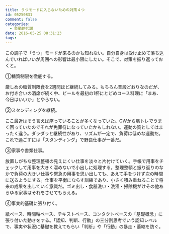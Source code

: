 ```yaml
---
title: うつモードに入らないための対策４つ
id: 05250831
comment: false
categories:
  - 能動的代謝
date: 2016-05-25 08:31:23
tags:
---
```


この調子で「うつ」モードが来るのかも知れない。自分自身は受け止めて落ち込んでいればいいが周囲への影響は最小限にしたい。そこで、対策を振り返っておくと。

<!--more-->

①糖質制限を徹底する。

厳しめの糖質制限食を2週間ほど継続してみる。もちろん普段どおりなのだが、お付き合いの酒席が続く中、ビールを最初の1杯にとどめコース料理に「まあ、今日はいいか」とやらない。

②スタンディングを継続。

ここ最近はそう言えば座っていることが多くなっていた。GWから筋トレでうまく回っていたのでそれが免罪符になっていたかもしれない。運動の質としてはまったく違う。ダラダラと継続性があり、リズムが一定で、負荷は低めな運動だ。これで過ごすには「スタンディング」で野良仕事が一番だ。

③家事や書類仕事。

放置しがちな整理整頓の見えにくい仕事を淡々と片付けていく。手帳で用事をチェックして用事を大きく溜めないで小出しに処理する。整理整頓と振り返りのなかで負荷の大きい仕事や緊急の用事を思い出しても、あえて手をつけず次の時間に送るようにする。仕事を平衡にならす訓練であり、小さく積み重ねることで将来の成果を出していく意識だ。ゴミ出し・食器洗い・洗濯・掃除機がけその他あらゆる家事はそれをさせてもらえる。

④事実的基礎に張り付く。

紙ベース、時間軸ベース、テキストベース、コンタクトベースの「基礎概念」に張り付いた動きをする。「認知、判断、行動」の三分割思考でいう認知レベルで、事実や状況に基礎を教えてもらい「判断」や「行動」の暴走・萎縮を防ぐ。